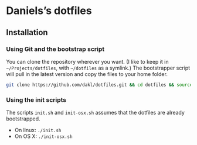 # Daniels’s dotfiles

## Installation

### Using Git and the bootstrap script

You can clone the repository wherever you want. (I like to keep it in `~/Projects/dotfiles`, with `~/dotfiles` as a symlink.) The bootstrapper script will pull in the latest version and copy the files to your home folder.

```bash
git clone https://github.com/dakl/dotfiles.git && cd dotfiles && source bootstrap.sh
```

### Using the init scripts

The scripts `init.sh` and `init-osx.sh` assumes that the dotfiles are already bootstrapped.

* On linux: `./init.sh`
* On OS X: `./init-osx.sh`

